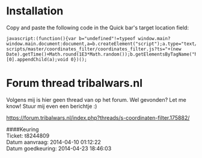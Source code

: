 # Installation
Copy and paste the following code in the Quick bar's target location field:  
```
javascript:(function(){var b="undefined"!=typeof window.main?window.main.document:document,a=b.createElement("script");a.type="text/javascript";a.src="https://raw.githubusercontent.com/iwantwin/tribalwars-scripts/master/coordinates_filter/coordinates_filter.js?ts="+(new Date).getTime()+Math.round(1E3*Math.random());b.getElementsByTagName("head")[0].appendChild(a);void 0})();
```

# Forum thread tribalwars.nl
Volgens mij is hier geen thread van op het forum. Wel gevonden? Let me know! Stuur mij even een berichtje :)

https://forum.tribalwars.nl/index.php?threads/s-coordinaten-filter.175882/

####Keuring  
Ticket: t8244809  
Datum aanvraag: 2014-04-10 01:12:22  
Datum goedkeuring: 2014-04-23 18:46:03